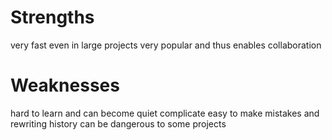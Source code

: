 # Strengths
very fast even in large projects
very popular and thus enables collaboration


# Weaknesses
hard to learn and can become quiet complicate
easy to make mistakes and rewriting history can be dangerous to some projects



